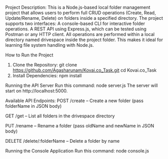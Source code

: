 Project Description:
This is a Node.js-based local folder management project that allows users to perform full CRUD operations (Create, Read, Update/Rename, Delete) on folders inside a specified directory. The project supports two interfaces:
  A console-based CLI for interactive folder operations.
  A REST API using Express.js, which can be tested using Postman or any HTTP client.
  All operations are performed within a local directory named drivespace inside the project folder. This makes it ideal for learning file system handling with Node.js.

How to Run the Project
1. Clone the Repository: git clone https://github.com/Agasharunam/Kovai.co_Task.git
                          cd Kovai.co_Task
2. Install Dependencies: npm install
   
 Running the API Server
Run this command: node server.js
The server will start on http://localhost:5000.

Available API Endpoints:
POST /create – Create a new folder (pass folderName in JSON body)

GET /get – List all folders in the drivespace directory

PUT /rename – Rename a folder (pass oldName and newName in JSON body)

DELETE /delete/:folderName – Delete a folder by name

 Running the Console Application
Run this command: node console.js
